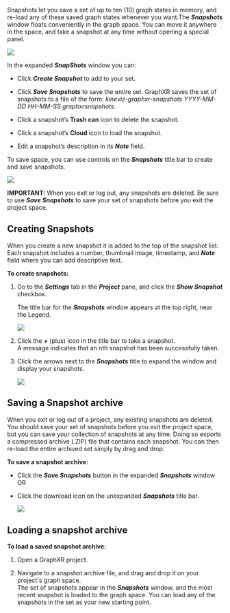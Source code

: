 Snapshots let you save a set of up to ten (10) graph states in memory, and re-load any of these saved graph states whenever you want.The _**Snapshots**_ window floats conveniently in the graph space. You can move it anywhere in the space, and take a snapshot at any time without opening a special panel.

![](/02_05_01_SnapshotFloatingFull.png)

In the expanded _**SnapShots**_ window you can:

*   Click _**Create Snapshot**_ to add to your set.
    
*   Click _**Save Snapshots**_ to save the entire set. GraphXR saves the set of snapshots to a file of the form: _kineviz-graphxr-snapshots YYYY-MM-DD HH-MM-SS.graphxrsnapshots._
    
*   Click a snapshot’s **Trash can** icon to delete the snapshot.
    
*   Click a snapshot’s **Cloud** icon to load the snapshot.
    
*   Edit a snapshot’s description in its _**Note**_ field.
    

To save space, you can use controls on the _**Snapshots**_ title bar to create and save snapshots.

![](/02_05_02_SnapshotTitleOnly.png)

**IMPORTANT:** When you exit or log out, any snapshots are deleted. Be sure to use _**Save Snapshots**_ to save your set of snapshots before you exit the project space.

## Creating Snapshots

When you create a new snapshot it is added to the top of the snapshot list. Each snapshot includes a number, thumbnail image, timestamp, and _**Note**_ field where you can add descriptive text.

**To create snapshots:**

1.  Go to the _**Settings**_ tab in the _**Project**_ pane, and click the _**Show Snapshot**_ checkbox.
    
    The title bar for the _**Snapshots**_ window appears at the top right, near the Legend.
    
    ![](/02_05_03_SnapShotCheckbox1320.png)
2.  Click the _**+**_ (plus) icon in the title bar to take a snapshot.  
    A message indicates that an nth snapshot has been successfully taken.
    
3.  Click the arrows next to the _**Snapshots**_ title to expand the window and display your snapshots.
    
    ![](/02_05_04_SnapShotWindow.png)

## Saving a Snapshot archive

When you exit or log out of a project, any existing snapshots are deleted. You should save your set of snapshots before you exit the project space, but you can save your collection of snapshots at any time. Doing so exports a compressed archive (.ZIP) file that contains each snapshot. You can then re-load the entire archived set simply by drag and drop.

**To save a snapshot archive:**

*   Click the _**Save Snapshots**_ button in the expanded _**Snapshots**_ window  
    OR
    
*   Click the download icon on the unexpanded _**Snapshots**_ title bar.
    
    ![](/02_05_05_SnapshotsDownload.png)

## Loading a snapshot archive

**To load a saved snapshot archive:**

1.  Open a GraphXR project.
    
2.  Navigate to a snapshot archive file, and drag and drop it on your project's graph space.  
    The set of snapshots appear in the _**Snapshots**_ window, and the most recent snapshot is loaded to the graph space. You can load any of the snapshots in the set as your new starting point.
